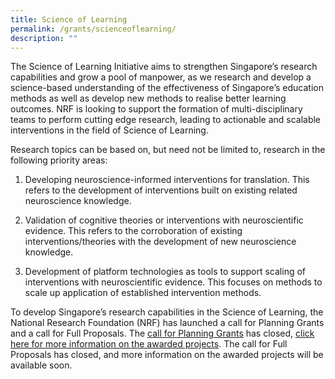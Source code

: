```yaml
---
title: Science of Learning
permalink: /grants/scienceoflearning/
description: ""
---
```

The Science of Learning Initiative aims to strengthen Singapore’s research capabilities and grow a pool of manpower, as we research and develop a science-based understanding of the effectiveness of Singapore’s education methods as well as develop new methods to realise better learning outcomes. NRF is looking to support the formation of multi-disciplinary teams to perform cutting edge research, leading to actionable and scalable interventions in the field of Science of Learning. 

Research topics can be based on, but need not be limited to, research in the following priority areas:

1. Developing neuroscience-informed interventions for translation. This refers to the development of interventions built on existing related neuroscience knowledge.

2. Validation of cognitive theories or interventions with neuroscientific evidence. This refers to the corroboration of existing interventions/theories with the development of new neuroscience knowledge.

3. Development of platform technologies as tools to support scaling of interventions with neuroscientific evidence. This focuses on methods to scale up application of established intervention methods.

To develop Singapore’s research capabilities in the Science of Learning, the National Research Foundation (NRF) has launched a call for Planning Grants and a call for Full Proposals. The [call for Planning Grants](/grants/science-of-learning/planninggrants/) has closed, [click here for more information on the awarded projects](/grants/science-of-learning/awardedprojectsunderscienceoflearning/). The call for Full Proposals has closed, and more information on the awarded projects will be available soon.